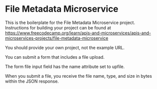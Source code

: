 # File Metadata Microservice

This is the boilerplate for the File Metadata Microservice project. Instructions for building your project can be found at https://www.freecodecamp.org/learn/apis-and-microservices/apis-and-microservices-projects/file-metadata-microservice

You should provide your own project, not the example URL.

You can submit a form that includes a file upload.

The form file input field has the name attribute set to upfile.

When you submit a file, you receive the file name, type, and size in bytes within the JSON response.